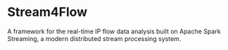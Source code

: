# Stream4Flow
A framework for the real-time IP flow data analysis built on Apache Spark Streaming, a modern distributed stream processing system.
